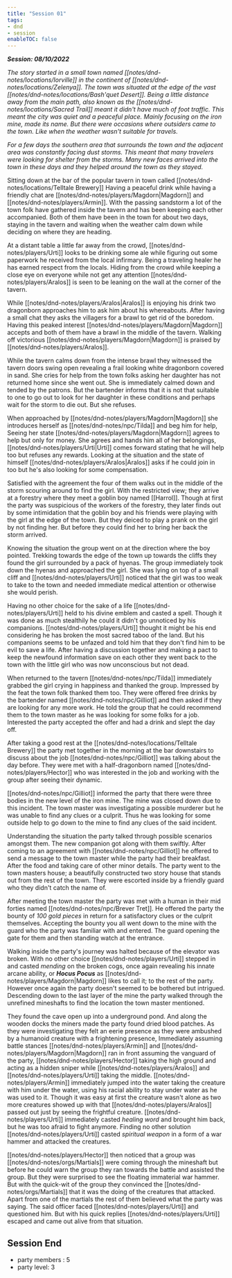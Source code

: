 ```yaml
---
title: "Session 01"
tags:
- dnd
- session
enableTOC: false
---
```


***Session:  08/10/2022***

*The story started in a small town named [[notes/dnd-notes/locations/Iorville]] in the continent of [[notes/dnd-notes/locations/Zelenya]]. The town was situated at the edge of the vast [[notes/dnd-notes/locations/Bash'quet Desert]]. Being a little distance away from the main path, also known as the [[notes/dnd-notes/locations/Sacred Trail]] meant it didn't  have much of foot traffic. This meant the city was quiet and a peaceful place. Mainly focusing on the iron mine, made its name. But there were occasions where outsiders came to the town. Like when the weather wasn't suitable for travels.*

*For a few days the southern area that surrounds the town and the adjacent area was constantly facing dust storms. This meant that many travelers were looking for shelter from the storms. Many new faces arrived into the town in these days and they helped around the town as they stayed.* 

Sitting down at the bar of the popular tavern in town called [[notes/dnd-notes/locations/Telltale Brewery]] Having a peaceful drink while having a friendly chat are [[notes/dnd-notes/players/Magdorn|Magdorn]] and [[notes/dnd-notes/players/Armin]]. With the passing sandstorm a lot of the town folk have gathered inside the tavern and has been keeping each other accompanied. Both of them have been in the town for about two days, staying in the tavern and waiting when the weather calm down while deciding on where they are heading. 

At a distant table a little far away from the crowd, [[notes/dnd-notes/players/Urti]] looks to be drinking some ale while figuring out some paperwork he received from the local infirmary. Being a traveling healer he has earned respect from the locals. Hiding from the crowd while keeping a close eye on everyone while not get any attention [[notes/dnd-notes/players/Aralos]] is seen to be leaning on the wall at the corner of the tavern. 

While [[notes/dnd-notes/players/Aralos|Aralos]] is enjoying his drink two dragonborn approaches him to ask him about his whereabouts. After having a small chat they asks the villagers for a brawl to get rid of the boredom. Having this peaked interest [[notes/dnd-notes/players/Magdorn|Magdorn]] accepts and both of them have a brawl in the middle of the tavern. Walking off victorious [[notes/dnd-notes/players/Magdorn|Magdorn]] is praised by [[notes/dnd-notes/players/Aralos]].  

While the tavern calms down from the intense brawl they witnessed the tavern doors swing open revealing a frail looking white dragonborn covered in sand. She cries for help from the town folks asking her daughter has not returned home since she went out. She is immediately calmed down and tended by the patrons. But the bartender informs that it is not that suitable to one to go out to look for her daughter in these conditions and perhaps wait for the storm to die out. But she refuses.

When approached by [[notes/dnd-notes/players/Magdorn|Magdorn]] she introduces herself as [[notes/dnd-notes/npc/Tilda]] and beg him for help, Seeing her state  [[notes/dnd-notes/players/Magdorn|Magdorn]] agrees to help but only for money. She agrees and hands him all of her belongings, [[notes/dnd-notes/players/Urti|Urti]] comes forward stating that he will help too but refuses any rewards. Looking at the situation and the state of himself [[notes/dnd-notes/players/Aralos|Aralos]] asks if he could join in too but he's also looking for some compensation. 

Satisfied with the agreement the four of them walks out in the middle of the storm scouring around to find the girl. With the restricted view; they arrive at a forestry where they meet a goblin boy named [[Harrol]]. Though at first the party was suspicious of the workers of the forestry, they later finds out by some intimidation that the goblin boy and his friends were playing with the girl at the edge of the town. But they deiced to play a prank on the girl by not finding her. But before they could find her to bring her back the storm arrived.

Knowing the situation the group went on at the direction where the boy pointed. Trekking towards the edge of the town up towards the cliffs they found the girl surrounded by a pack of hyenas. The group immediately took down the hyenas and approached the girl. She was lying on top of a small cliff and [[notes/dnd-notes/players/Urti]] noticed that the girl was too weak to take to the town and needed immediate medical attention or otherwise she would perish.

Having no other choice for the sake of a life [[notes/dnd-notes/players/Urti]] held to his divine emblem and casted a spell. Though it was done as much stealthily he could it didn't go unnoticed by his companions. [[notes/dnd-notes/players/Urti]] thought it might be his end considering he has broken the most sacred taboo of the land. But his companions seems to be unfazed and told him that they don't find him to be evil to save a life. After having a discussion together and making a pact to keep the newfound information save on each other they went back to the town with the little girl who was now unconscious but not dead.

When returned to the tavern [[notes/dnd-notes/npc/Tilda]] immediately grabbed the girl crying in happiness and thanked the group. Impressed by the feat the town folk thanked them too. They were offered free drinks by the bartender named [[notes/dnd-notes/npc/Gilliot]] and then asked if they are looking for any more work. He told the group that he could recommend them to the town master as he was looking for some folks for a job. Interested the party accepted the offer and had a drink and slept the day off.

After taking a good rest at the [[notes/dnd-notes/locations/Telltale Brewery]] the party met together in the morning at the bar downstairs to discuss about the job [[notes/dnd-notes/npc/Gilliot]] was talking about the day before. They were met with a half-dragonborn named [[notes/dnd-notes/players/Hector]] who was interested in the job and working with the group after seeing their dynamic. 

[[notes/dnd-notes/npc/Gilliot]] informed the party that there were three bodies in the new level of the iron mine. The mine was closed down due to this incident. The town master was investigating a possible murderer but he was unable to find any clues or a culprit. Thus he was looking for some outside help to go down to the mine to find any clues of the said incident.

Understanding the situation the party talked through possible scenarios amongst them. The new companion got along with them swiftly. After coming to an agreement with [[notes/dnd-notes/npc/Gilliot]] he offered to send a message to the town master while the party had their breakfast. After the food and taking care of other minor details. The party went to the town masters house; a beautifully constructed two story house that stands out from the rest of the town. They were escorted inside by a friendly guard who they didn't catch the name of. 

After meeting the town master the party was met with a human in their mid forties named [[notes/dnd-notes/npc/Brever Tret]]. He offered the party the bounty of *100 gold pieces* in return for a satisfactory clues or the culprit themselves. Accepting the bounty you all went down to the mine with the guard who the party was familiar with and entered. The guard opening the gate for them and then standing watch at the entrance. 

Walking inside the party's journey was halted because of the elevator was broken. With no other choice [[notes/dnd-notes/players/Urti]] stepped in and casted *mending* on the broken cogs, once again revealing his innate arcane ability, or ***Hocus Pocus*** as [[notes/dnd-notes/players/Magdorn|Magdorn]] likes to call it; to the rest of the party. However once again the party doesn't seemed to be bothered but intrigued. Descending down to the last layer of the mine the party walked through the unrefined mineshafts to find the location the town master mentioned. 

They found  the cave open up into a underground pond. And along the wooden docks the miners made the party found dried blood patches. As they were investigating they felt an eerie presence as they were ambushed by a humanoid creature with a frightening presence, Immediately assuming battle stances [[notes/dnd-notes/players/Armin]] and [[notes/dnd-notes/players/Magdorn|Magdorn]] ran in front assuming the vanguard of the party, [[notes/dnd-notes/players/Hector]] taking the high ground and acting as a hidden sniper while [[notes/dnd-notes/players/Aralos]] and [[notes/dnd-notes/players/Urti]] taking the middle. [[notes/dnd-notes/players/Armin]] immediately jumped into the water taking the creature with him under the water, using his racial ability to stay under water as he was used to it. Though it was easy at first the creature wasn't alone as two more creatures showed up with that [[notes/dnd-notes/players/Aralos]] passed out just by seeing the frightful creature. [[notes/dnd-notes/players/Urti]] immediately casted *healing word* and brought him back, but he was too afraid to fight anymore. Finding no other solution [[notes/dnd-notes/players/Urti]] casted *spiritual weapon* in a form of a war hammer and attacked the creatures. 

[[notes/dnd-notes/players/Hector]] then noticed that a group was [[notes/dnd-notes/orgs/Martials]] were coming through the mineshaft but before he could warn the group they ran towards the battle and assisted the group. But they were surprised to see the floating immaterial war hammer. But with the quick-wit of the group they convinced the [[notes/dnd-notes/orgs/Martials]]  that it was the doing of the creatures that attacked. Apart from one of the martials the rest of them believed what the party was saying. The said officer faced [[notes/dnd-notes/players/Urti]] and questioned him. But with his quick replies [[notes/dnd-notes/players/Urti]] escaped and came out alive from that situation. 

## Session End
- party members : 5
- party level: 3